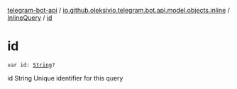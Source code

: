 [telegram-bot-api](../../index.md) / [io.github.oleksivio.telegram.bot.api.model.objects.inline](../index.md) / [InlineQuery](index.md) / [id](./id.md)

# id

`var id: `[`String`](https://kotlinlang.org/api/latest/jvm/stdlib/kotlin/-string/index.html)`?`

id String Unique identifier for this query

